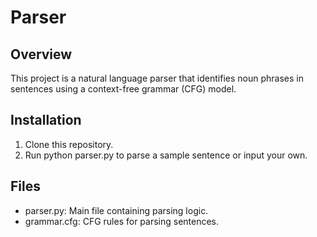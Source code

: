 # Parser

## Overview
This project is a natural language parser that identifies noun phrases in sentences using a context-free grammar (CFG) model.

## Installation
1. Clone this repository.
2. Run python parser.py to parse a sample sentence or input your own.

## Files
- parser.py: Main file containing parsing logic.
- grammar.cfg: CFG rules for parsing sentences.
